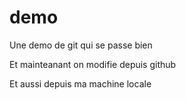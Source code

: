 
demo
====

Une demo de git qui se passe bien

Et mainteanant on modifie depuis github

Et aussi depuis ma machine locale
